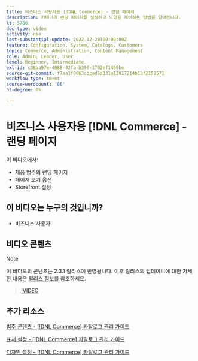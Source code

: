 ```yaml
---
title: 비즈니스 사용자용 [!DNL Commerce] - 랜딩 페이지
description: 카테고리 랜딩 페이지를 설정하고 모양을 제어하는 방법을 알아봅니다.
kt: 5766
doc-type: video
activity: use
last-substantial-update: 2022-12-28T00:00:00Z
feature: Configuration, System, Catalogs, Customers
topic: Commerce, Administration, Content Management
role: Admin, Leader, User
level: Beginner, Intermediate
exl-id: c38aa97e-4688-42fa-b39f-1702ef1469be
source-git-commit: f7aa1f0063cbcad6d331a13817214b1bf2158571
workflow-type: tm+mt
source-wordcount: '86'
ht-degree: 0%

---
```


# 비즈니스 사용자용 [!DNL Commerce] - 랜딩 페이지

이 비디오에서:

- 제품 범주의 랜딩 페이지
- 페이지 보기 옵션
- Storefront 설정

## 이 비디오는 누구의 것입니까?

- 비즈니스 사용자

## 비디오 콘텐츠

>[!NOTE]
>
>이 비디오의 콘텐츠는 2.3.1 릴리스에 반영됩니다. 이후 릴리스의 업데이트에 대한 자세한 내용은 [릴리스 정보](https://experienceleague.adobe.com/docs/commerce-operations/release/notes/overview.html)를 참조하세요.

>[!VIDEO](https://video.tv.adobe.com/v/36388?quality=12&learn=on)

## 추가 리소스

[범주 콘텐츠 - [!DNL Commerce] 카탈로그 관리 가이드](https://experienceleague.adobe.com/docs/commerce-admin/catalog/categories/create/categories-content-settings.html)

[표시 설정 - [!DNL Commerce] 카탈로그 관리 가이드](https://experienceleague.adobe.com/docs/commerce-admin/catalog/categories/create/categories-display-settings.html)

[디자인 설정 - [!DNL Commerce] 카탈로그 관리 가이드](https://experienceleague.adobe.com/docs/commerce-admin/catalog/categories/create/categories-custom-design.html)

